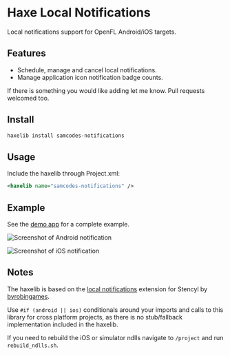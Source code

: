 # Haxe Local Notifications

Local notifications support for OpenFL Android/iOS targets.

## Features

* Schedule, manage and cancel local notifications.
* Manage application icon notification badge counts.

If there is something you would like adding let me know. Pull requests welcomed too.

## Install

```bash
haxelib install samcodes-notifications
```

## Usage

Include the haxelib through Project.xml:
```xml
<haxelib name="samcodes-notifications" />
```

## Example

See the [demo app](https://github.com/Tw1ddle/samcodes-notifications-demo) for a complete example.

![Screenshot of Android notification](https://github.com/Tw1ddle/samcodes-notifications-demo/blob/master/screenshots/notification-android.gif?raw=true "Notification Android")

![Screenshot of iOS notification](https://github.com/Tw1ddle/samcodes-notifications-demo/blob/master/screenshots/notification-ios.gif?raw=true "Notification iOS")

## Notes
The haxelib is based on the [local notifications](https://github.com/byrobingames/localnotifications) extension for Stencyl by [byrobingames](https://github.com/byrobingames).

Use ```#if (android || ios)``` conditionals around your imports and calls to this library for cross platform projects, as there is no stub/fallback implementation included in the haxelib.

If you need to rebuild the iOS or simulator ndlls navigate to ```/project``` and run ```rebuild_ndlls.sh```.